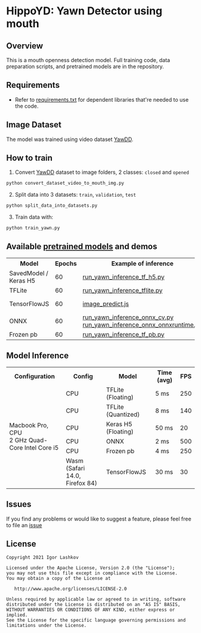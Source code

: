 # HippoYD: Yawn Detector using mouth

## Overview

This is a mouth openness detection model. Full training code, data preparation scripts, and pretrained models are in the repository.

## Requirements

*   Refer to
    [requirements.txt](requirements.txt)
    for dependent libraries that're needed to use the code.

## Image Dataset

The model was trained using video dataset [YawDD][1].

## How to train

1. Convert [YawDD][1] dataset to image folders, 2 classes: `closed` and `opened`
```bash
python convert_dataset_video_to_mouth_img.py
```
2. Split data into 3 datasets: `train`, `validation`, `test`
```bash
python split_data_into_datasets.py
```
3. Train data with:
```bash
python train_yawn.py
```

## Available [pretrained models](out_epoch_60/) and demos

<table>
	<tbody>
		<tr>
         <th>Model</th>
         <th>Epochs</th>
         <th>Example of inference</th>
         <th>Demo</th>
		</tr>
      <tr>
			<td>SavedModel / Keras H5</td>
         <td>60</td>
			<td><a href='run_yawn_inference_tf_h5.py'>run_yawn_inference_tf_h5.py</a></td>
         <td></td>
		</tr>
      <tr>
			<td>TFLite</td>
         <td>60</td>
			<td><a href='run_yawn_inference_tflite.py'>run_yawn_inference_tflite.py</a></td>
         <td></td>
		</tr>
      <tr>
			<td>TensorFlowJS</td>
         <td>60</td>
			<td><a href='image_predict.js'>image_predict.js</a></td>
         <td><a href='https://igla.su/mouth-open-js/'>https://igla.su/mouth-open-js/</a></td>
		</tr>
		<tr>
			<td>ONNX</td>
         <td>60</td>
			<td><a href='run_yawn_inference_onnx_cv.py'>run_yawn_inference_onnx_cv.py</a><br /><a href='run_yawn_inference_onnx_onnxruntime.py'>run_yawn_inference_onnx_onnxruntime.py</a></td>
         <td></td>
		</tr>
      <tr>
			<td>Frozen pb</td>
         <td>60</td>
			<td><a href='run_yawn_inference_tf_pb.py'>run_yawn_inference_tf_pb.py</a></td>
         <td></td>
		</tr>
	</tbody>
</table>

## Model Inference
<table>
	<tbody>
		<tr>
         <th>Configuration</th>
         <th>Config</th>
         <th>Model</th>
         <th>Time (avg)</th>
         <th>FPS</th>
		</tr>
      <tr>
			<td rowspan="6">Macbook Pro, CPU<br/>2 GHz Quad-Core Intel Core i5</td>
         <td>CPU</td>
			<td>TFLite (Floating)</td>
         <td>5 ms</td>
         <td>250</td>
		</tr>
      <tr>
         <td>CPU</td>
			<td>TFLite (Quantized)</td>
         <td>8 ms</td>
         <td>140</td>
		</tr>
		<tr>
         <td>CPU</td>
			<td>Keras H5 (Floating)</td>
         <td>50 ms</td>
         <td>20</td>
		</tr>
      <tr>
         <td>CPU</td>
			<td>ONNX</td>
         <td>2 ms</td>
         <td>500</td>
		</tr>
      <tr>
         <td>CPU</td>
			<td>Frozen pb</td>
         <td>4 ms</td>
         <td>250</td>
		</tr>
      <tr>
         <td>Wasm (Safari 14.0, Firefox 84)</td>
			<td>TensorFlowJS</td>
         <td>30 ms</td>
         <td>30</td>
		</tr>
	</tbody>
</table>


## Issues

If you find any problems or would like to suggest a feature, please
feel free to file an [issue](https://github.com/iglaweb/YawnMouthOpenDetect/issues)

## License

    Copyright 2021 Igor Lashkov

    Licensed under the Apache License, Version 2.0 (the "License");
    you may not use this file except in compliance with the License.
    You may obtain a copy of the License at

       http://www.apache.org/licenses/LICENSE-2.0

    Unless required by applicable law or agreed to in writing, software
    distributed under the License is distributed on an "AS IS" BASIS,
    WITHOUT WARRANTIES OR CONDITIONS OF ANY KIND, either express or implied.
    See the License for the specific language governing permissions and
    limitations under the License.

[1]: https://ieee-dataport.org/open-access/yawdd-yawning-detection-dataset#files "YawDD dataset"